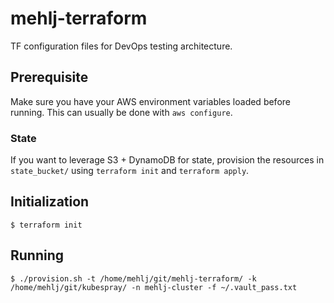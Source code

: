 # mehlj-terraform

TF configuration files for DevOps testing architecture.

## Prerequisite
Make sure you have your AWS environment variables loaded before running. This can usually be done with `aws configure`.

### State
If you want to leverage S3 + DynamoDB for state, provision the resources in `state_bucket/` using `terraform init` and `terraform apply`.

## Initialization
```
$ terraform init
```

## Running
```
$ ./provision.sh -t /home/mehlj/git/mehlj-terraform/ -k /home/mehlj/git/kubespray/ -n mehlj-cluster -f ~/.vault_pass.txt
```
